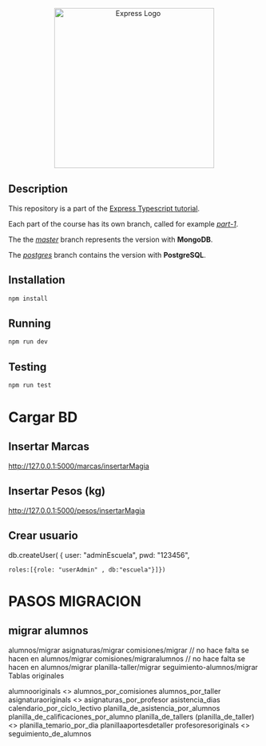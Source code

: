 <p align="center">
  <a href="https://expressjs.com/" target="blank"><img src="http://wanago.io/express.png" width="320" alt="Express Logo" /></a>
</p>

## Description

This repository is a part of the [Express Typescript tutorial](https://wanago.io/courses/typescript-express-tutorial/).

Each part of the course has its own branch, called for example [_part-1_](https://github.com/mwanago/express-typescript/tree/part-1).

The the [_master_](https://github.com/mwanago/express-typescript) branch represents the version with **MongoDB**.

The [_postgres_](https://github.com/mwanago/express-typescript/tree/postgres) branch contains the version with **PostgreSQL**.

## Installation

```bash
npm install
```

## Running

```bash
npm run dev
```

## Testing

```bash
npm run test
```

# Cargar BD

## Insertar Marcas

http://127.0.0.1:5000/marcas/insertarMagia

## Insertar Pesos (kg)

http://127.0.0.1:5000/pesos/insertarMagia

## Crear usuario

db.createUser(
{ user: "adminEscuela",
pwd: "123456",

    roles:[{role: "userAdmin" , db:"escuela"}]})

# PASOS MIGRACION

## migrar alumnos

alumnos/migrar
asignaturas/migrar
comisiones/migrar // no hace falta se hacen en alumnos/migrar
comisiones/migraralumnos // no hace falta se hacen en alumnos/migrar
planilla-taller/migrar
seguimiento-alumnos/migrar
Tablas originales

alumnooriginals <<mod>>
alumnos_por_comisiones
alumnos_por_taller
asignaturaoriginals <<mod>>
asignaturas_por_profesor
asistencia_dias
calendario_por_ciclo_lectivo
planilla_de_asistencia_por_alumnos
planilla_de_calificaciones_por_alumno
planilla_de_tallers (planilla_de_taller) <<mod>>
planilla_temario_por_dia
planillaaportesdetaller
profesoresoriginals <<mod>>
seguimiento_de_alumnos